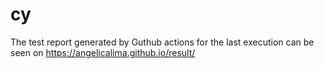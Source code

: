 # cy

The test report generated by Guthub actions for the last execution can be seen on https://angelicalima.github.io/result/
